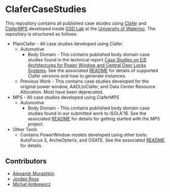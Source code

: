 # ClaferCaseStudies

This repository contains all published case stuides using [Clafer](http://clafer.org) and [ClaferMPS](https://github.com/gsdlab/claferMPS) developed inside [GSD Lab](http://gsd.uwaterloo.ca/) at the [University of Waterloo](http://uwaterloo.ca). The repository is structured as follows:
* PlainClafer - All case studies developed using Clafer.
  * Automotive
    * Body Domain - This contains published body domain case studies found in the technical report [Case Studies on E/E Architectures for Power Window and Central Door Locks Systems](http://gsd.uwaterloo.ca/publications/view/667). See the associated [README](https://github.com/gsdlab/ClaferCaseStudies/tree/master/PlainClafer/Automotive/BodyDomain) for details of supported Clafer versions and how to generate instances.
  * Previous Work - This contains case studies developed for the original power window, AADLtoClafer, and Data Center Resource Allocation. Most have been deprecated.
* MPS - All case studies developed using ClaferMPS
  * Automotive
    * Body Domain - This contains published body domain case studies found in our submitted work to iSOLA'16. See the associated [README](https://github.com/gsdlab/ClaferCaseStudies/tree/master/MPS/Automotive/BodyDomain) for details for getting started with the MPS project.
* Other Tools
  * Contains PowerWindow models developed using other tools: AutoFocus 3, ArcheOpterix, and OSATE. See the associated [README](https://github.com/gsdlab/ClaferCaseStudies/tree/master/OtherTools) for details.

## Contributors

* [Alexandr Murashkin](http://gsd.uwaterloo.ca/amurashk)
* [Jordan Ross](http://gsd.uwaterloo.ca/j25ross)
* [Michał Antkiewicz](http://gsd.uwaterloo.ca/mantkiew)
